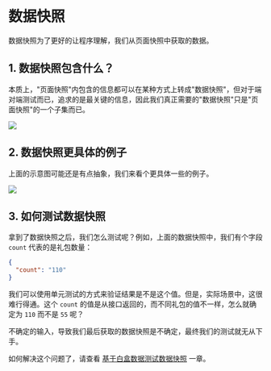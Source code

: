 # 数据快照

数据快照为了更好的让程序理解，我们从页面快照中获取的数据。

## 1. 数据快照包含什么？

本质上，"页面快照"内包含的信息都可以在某种方式上转成"数据快照"，但对于端对端测试而已，追求的是最关键的信息，因此我们真正需要的"数据快照"只是"页面快照"的一个子集而已。

![](./img/data-snapshot-content.png)

## 2. 数据快照更具体的例子

上面的示意图可能还是有点抽象，我们来看个更具体一些的例子。

![](./img/data-snapshot-demo.png)

## 3. 如何测试数据快照

拿到了数据快照之后，我们怎么测试呢？例如，上面的数据快照中，我们有个字段 `count` 代表的是礼包数量：

```json
{
  "count": "110"
}
```

我们可以使用单元测试的方式来验证结果是不是这个值。但是，实际场景中，这很难行得通。这个 `count` 的值是从接口返回的，而不同礼包的值不一样，怎么就确定为 `110` 而不是 `55` 呢？

不确定的输入，导致我们最后获取的数据快照是不确定，最终我们的测试就无从下手。

如何解决这个问题了，请查看 [基于白盒数据测试数据快照](test-by-mock.md) 一章。